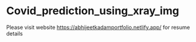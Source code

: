 # Covid_prediction_using_xray_img
Please visit website https://abhijeetkadamportfolio.netlify.app/ for resume details
